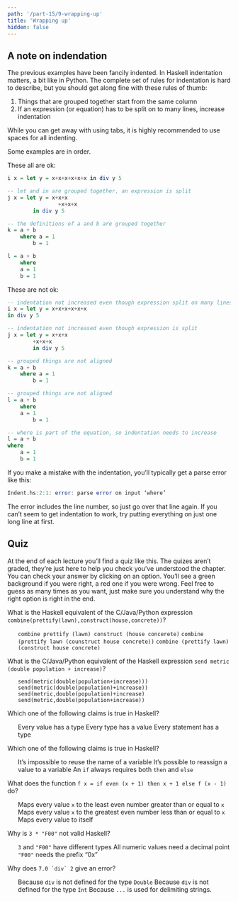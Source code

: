 ```yaml
---
path: '/part-15/9-wrapping-up'
title: 'Wrapping up'
hidden: false
---
```


## A note on indendation

The previous examples have been fancily indented. In Haskell indentation matters, a bit like in Python. The complete set of rules for indentation is hard to describe, but you should get along fine with these rules of thumb:

1.  Things that are grouped together start from the same column
2.  If an expression (or equation) has to be split on to many lines, increase indentation

While you can get away with using tabs, it is highly recommended to use spaces for all indenting.

Some examples are in order.

These all are ok:
```Haskell
i x = let y = x+x+x+x+x+x in div y 5

-- let and in are grouped together, an expression is split
j x = let y = x+x+x
                +x+x+x
        in div y 5

-- the definitions of a and b are grouped together
k = a + b
    where a = 1
        b = 1

l = a + b
    where
    a = 1
    b = 1
```

These are not ok:

```Haskell
-- indentation not increased even though expression split on many lines
i x = let y = x+x+x+x+x+x
in div y 5

-- indentation not increased even though expression is split
j x = let y = x+x+x
        +x+x+x
        in div y 5

-- grouped things are not aligned
k = a + b
    where a = 1
        b = 1

-- grouped things are not aligned
l = a + b
    where
    a = 1
        b = 1

-- where is part of the equation, so indentation needs to increase
l = a + b
where
    a = 1
    b = 1
```
If you make a mistake with the indentation, you’ll typically get a parse error like this:

```Haskell
Indent.hs:2:1: error: parse error on input ‘where’
```
The error includes the line number, so just go over that line again. If you can’t seem to get indentation to work, try putting everything on just one long line at first.


## Quiz


At the end of each lecture you’ll find a quiz like this. The quizes aren’t graded, they’re just here to help you check you’ve understood the chapter. You can check your answer by clicking on an option. You’ll see a green background if you were right, a red one if you were wrong. Feel free to guess as many times as you want, just make sure you understand why the right option is right in the end.


What is the Haskell equivalent of the C/Java/Python expression `combine(prettify(lawn),construct(house,concrete))`?

<ol className="quiz-list">
  <click-quiz><code class="language-text">combine prettify (lawn) construct (house concerete)</code></click-quiz>
  <click-quiz><code class="language-text">combine (prettify lawn (counstruct house concrete))</code></click-quiz>
  <click-quiz correct><code class="language-text">combine (prettify lawn) (construct house concrete)</code></click-quiz>
</ol>

What is the C/Java/Python equivalent of the Haskell expression `send metric (double population + increase)`?

<ol className="quiz-list">
  <click-quiz><code class="language-text">send(metric(double(population+increase)))</code></click-quiz>
  <click-quiz><code class="language-text">send(metric(double(population)+increase))</code></click-quiz>
  <click-quiz correct><code class="language-text">send(metric,double(population)+increase)</code></click-quiz>
<click-quiz><code class="language-text">send(metric,double(population+increase))</code></click-quiz>

</ol>


Which one of the following claims is true in Haskell?


<ol className="quiz-list">
  <click-quiz correct>Every value has a type</click-quiz>
  <click-quiz>Every type has a value</click-quiz>
  <click-quiz>Every statement has a type</click-quiz>
</ol>


Which one of the following claims is true in Haskell?

<ol className="quiz-list">
  <click-quiz>It’s impossible to reuse the name of a variable</click-quiz>
  <click-quiz>It’s possible to reassign a value to a variable</click-quiz>
  <click-quiz correct>An <code class="language-text">if</code>  always requires both <code class="language-text">then</code> and <code class="language-text">else</code></click-quiz>
</ol>



What does the function `f x = if even (x + 1) then x + 1 else f (x - 1)` do?

<ol className="quiz-list">
  <click-quiz correct>Maps every value <code class="language-text">x</code> to the least even number greater than or equal to <code class="language-text">x</code></click-quiz>
  <click-quiz>Maps every value <code class="language-text">x</code> to the greatest even number less than or equal to <code class="language-text">x</code></click-quiz>
  <click-quiz>Maps every value to itself</click-quiz>
</ol>


Why is `3 * "F00"` not valid Haskell?


<ol className="quiz-list">
  <click-quiz correct><code class="language-text">3</code> and <code class="language-text">"F00"</code> have different types</click-quiz>
  <click-quiz>All numeric values need a decimal point</click-quiz>
  <click-quiz><code class="language-text">"F00"</code> needs the prefix “0x”</click-quiz>
</ol>


Why does ``7.0 `div` 2`` give an error?



<ol className="quiz-list">
  <click-quiz correct>Because <code class="language-text">div</code> is not defined for the type <code class="language-text">Double</code></click-quiz>
  <click-quiz>Because <code class="language-text">div</code> is not defined for the type <code class="language-text">Int</code></click-quiz>
  <click-quiz>Because <code class="language-text">...</code> is used for delimiting strings.</click-quiz>
</ol>
